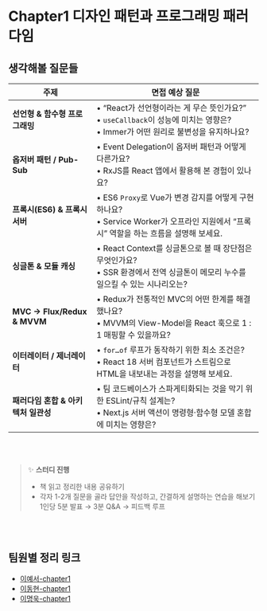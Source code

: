 # Chapter1 디자인 패턴과 프로그래밍 패러다임

## 생각해볼 질문들

| 주제                                | 면접 예상 질문                                                                                                                          |
| ----------------------------------- | --------------------------------------------------------------------------------------------------------------------------------------- |
| **선언형 & 함수형 프로그래밍**      | • “React가 선언형이라는 게 무슨 뜻인가요?”<br>• `useCallback`이 성능에 미치는 영향은?<br>• Immer가 어떤 원리로 불변성을 유지하나요?     |
| **옵저버 패턴 / Pub-Sub**           | • Event Delegation이 옵저버 패턴과 어떻게 다른가요?<br>• RxJS를 React 앱에서 활용해 본 경험이 있나요?                                   |
| **프록시(ES6) & 프록시 서버**       | • ES6 `Proxy`로 Vue가 변경 감지를 어떻게 구현하나요?<br>• Service Worker가 오프라인 지원에서 “프록시” 역할을 하는 흐름을 설명해 보세요. |
| **싱글톤 & 모듈 캐싱**              | • React Context를 싱글톤으로 볼 때 장단점은 무엇인가요?<br>• SSR 환경에서 전역 싱글톤이 메모리 누수를 일으킬 수 있는 시나리오는?        |
| **MVC → Flux/Redux & MVVM**         | • Redux가 전통적인 MVC의 어떤 한계를 해결했나요?<br>• MVVM의 View-Model을 React 훅으로 1 : 1 매핑할 수 있을까요?                        |
| **이터레이터 / 제너레이터**         | • `for…of` 루프가 동작하기 위한 최소 조건은?<br>• React 18 서버 컴포넌트가 스트림으로 HTML을 내보내는 과정을 설명해 보세요.             |
| **패러다임 혼합 & 아키텍처 일관성** | • 팀 코드베이스가 스파게티화되는 것을 막기 위한 ESLint/규칙 설계는?<br>• Next.js 서버 액션이 명령형·함수형 모델 혼합에 미치는 영향은?   |

<br/>

<br/>

> ✨ **스터디 진행**
>
> - 책 읽고 정리한 내용 공유하기
> - 각자 1-2개 질문을 골라 답안을 작성하고, 간결하게 설명하는 연습을 해보기<br/>
>   1인당 5분 발표 → 3분 Q&A → 피드백 루프

<br/>
<br/>

<!-- TEAM_LINKS_START -->

## 팀원별 정리 링크

- [이예서-chapter1](이예서/cs-note/chapter1.md)
- [이동현-chapter1](이동현/cs-note/chapter1.md)
- [이명욱-chapter1](이명욱/cs-note/chapter1.md)
<!-- TEAM_LINKS_END -->
